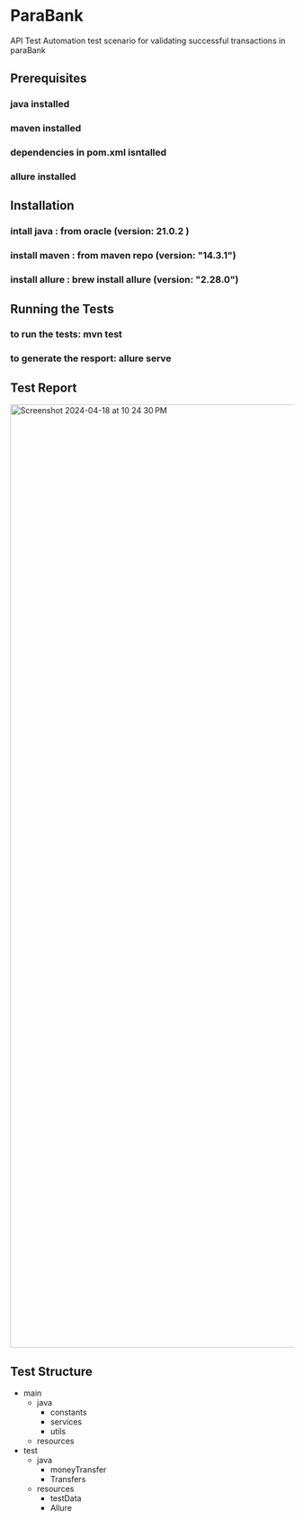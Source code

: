 # ParaBank
API Test Automation test scenario for validating successful transactions in paraBank


## Prerequisites
 ### java installed
 ### maven installed
 ### dependencies in pom.xml isntalled 
 ### allure installed

## Installation 
 ### intall java    : from oracle  (version: 21.0.2 )
 ### install maven  : from maven repo  (version: "14.3.1")
 ### install allure : brew install allure (version: "2.28.0")

 
## Running the Tests
### to run the tests: mvn test 
### to generate the resport: allure serve 

## Test Report
<img width="1676" alt="Screenshot 2024-04-18 at 10 24 30 PM" src="https://github.com/HagarAbdelwahab/ParaBank/assets/40496950/e24d0119-55e0-47e2-9dc9-bae5e2bd32ed">


## Test Structure
 - main
    - java
      - constants
      - services
      - utils
    - resources
 - test
    - java
       - moneyTransfer
       - Transfers
    - resources
      - testData
      - Allure

